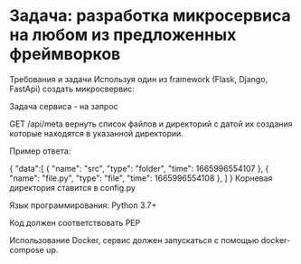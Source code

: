 # Задача: разработка микросервиса на любом из предложенных фреймворков

Требования и задачи
Используя один из framework (Flask, Django, FastApi) создать микросвервис:

Задача сервиса - на запрос

GET /api/meta 
вернуть список файлов и директорий с датой их создания которые находятся в указанной директории.

Пример ответа:

{
    "data":[
        {
            "name": "src",
            "type": "folder",
            "time": 1665996554107
        },
        {
            "name": "file.py",
            "type": "file",
            "time": 1665996554108
        },
    ]
}
Корневая директория ставится в config.py

Язык программирования: Python 3.7+

Код должен соответствовать PEP

Использование Docker, сервис должен запускаться с помощью docker-compose up.
